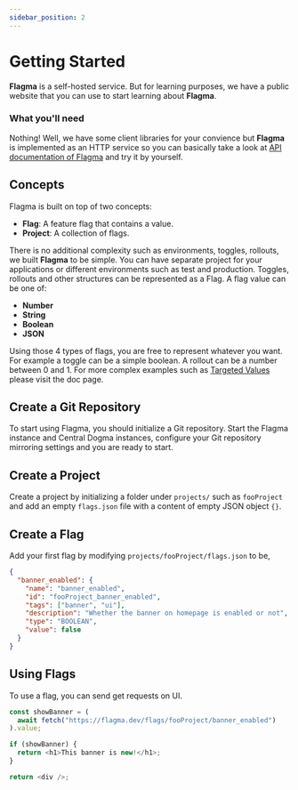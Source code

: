 ```yaml
---
sidebar_position: 2
---
```


# Getting Started

**Flagma** is a self-hosted service. But for learning purposes, we have a public website that you can use to start learning about **Flagma**.

### What you'll need

Nothing! Well, we have some client libraries for your convience but **Flagma** is implemented as an HTTP service so you can basically take a look at [API documentation of Flagma](#) and try it by yourself.

## Concepts

Flagma is built on top of two concepts:

- **Flag**: A feature flag that contains a value.
- **Project**: A collection of flags.

There is no additional complexity such as environments, toggles, rollouts, we built **Flagma** to be simple. You can have separate project for your applications or different environments such as test and production. Toggles, rollouts and other structures can be represented as a Flag. A flag value can be one of:

- **Number**
- **String**
- **Boolean**
- **JSON**

Using those 4 types of flags, you are free to represent whatever you want. For example a toggle can be a simple boolean. A rollout can be a number between 0 and 1. For more complex examples such as [Targeted Values](#) please visit the doc page.

## Create a Git Repository

To start using Flagma, you should initialize a Git repository. Start the Flagma instance and Central Dogma instances, configure your Git repository mirroring settings and you are ready to start.

## Create a Project

Create a project by initializing a folder under `projects/` such as `fooProject` and add an empty `flags.json` file with a content of empty JSON object `{}`.

## Create a Flag

Add your first flag by modifying `projects/fooProject/flags.json` to be,

```json
{
  "banner_enabled": {
    "name": "banner_enabled",
    "id": "fooProject_banner_enabled",
    "tags": ["banner", "ui"],
    "description": "Whether the banner on homepage is enabled or not",
    "type": "BOOLEAN",
    "value": false
  }
}
```

## Using Flags

To use a flag, you can send get requests on UI.

```javascript
const showBanner = (
  await fetch("https://flagma.dev/flags/fooProject/banner_enabled")
).value;

if (showBanner) {
  return <h1>This banner is new!</h1>;
}

return <div />;
```
